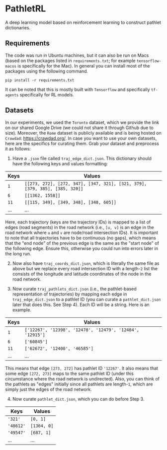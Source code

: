# PathletRL
A deep learning model based on reinforcement learning to construct pathlet dictionaries.

## Requirements
The code was run in Ubuntu machines, but it can also be run on Macs (based on the packages listed in ```requirements.txt```; for example ```tensorflow-macos``` is specifically for the Mac). In general you can install most of the packages using the following command. 

```
pip install -r requirements.txt
```

It can be noted that this is mostly built with ```Tensorflow``` and specifically ```tf-agents``` specifically for RL models. 

## Datasets
In our experiments, we used the ```Toronto``` dataset, which we provide the link on our shared Google Drive (we could not share it through Github due to size). Moreover, the ```Rome``` dataset is publicly available and is being hosted on ```Crawdad```: https://crawdad.org/. In case you want to use your own datasets, here are the specifics for curating them. Grab your dataset and preprocess it as follows:

1. Have a ```.json``` file called ```traj_edge_dict.json```. This dictionary should have the following keys and values formatting:

| Keys | Values |
| --- | --- |
| ```1``` | ```[[273, 272], [272, 347], [347, 321], [321, 379], [379, 385], [385, 320]]``` |
| ```6``` | ```[[1362, 1558]]``` |
| ```11``` | ```[[115, 349], [349, 348], [348, 605]]``` |
| ... | ... |

Here, each trajectory (keys are the trajectory IDs) is mapped to a list of edges (road segments) in the road network (i.e., ```[u, v]``` is an edge in the road network where ```u``` and ```v``` are node/road intersection IDs). It is important to note that all trajectories have to be continuous (no gaps), which means that the "end node" of the previous edge is the same as the "start node" of the following edge. Ensure this, otherwise you could run into errors later in the long run.

2. Now also have ```traj_coords_dict.json```, which is literally the same file as above but we replace every road intersection ID with a length-```2``` list the consists of the longitude and latitude coordinates of the node in the road network.

3. Now curate ```traj_pathlets_dict.json``` (i.e., the pathlet-based representation of trajectories) by mapping each edge in ```traj_edge_dict.json``` to a pathlet ID (you can curate a ```pathlet_dict.json``` later that does this. See Step 4). Each ID will be a string. Here is an example.

| Keys | Values |
| --- | --- |
| ```1``` | ```['12267', '12398', '12478', '12479', '12484', '12915']``` |
| ```6``` | ```['60845']``` |
| ```11``` | ```['62672', '12400', '46585']``` |
| ... | ... |

This means that edge ```[273, 272]``` has pathlet ID ```'12267'```. It also means that some edge ```[272, 273]``` maps to the same pathlet ID (under this circumstance where the road network is undirected). Also, you can think of the pathlets as "edges" initially since all pathlets are length-```1```, which are simply just the edges of the road network.

4. Now curate ```pathlet_dict.json```, which you can do before Step 3.

| Keys | Values |
| --- | --- |
| ```'321'``` | ```[0, 1]``` |
| ```'48612'``` | ```[1364, 0]``` |
| ```'49547'``` | ```[687, 1]``` |
| ... | ... |
